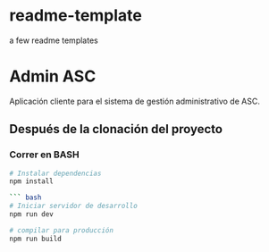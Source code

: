 # readme-template
a few readme templates

# Admin ASC

Aplicación cliente para el sistema de gestión administrativo de ASC.

## Después de la clonación del proyecto
### Correr en BASH

``` bash
# Instalar dependencias
npm install

``` bash
# Iniciar servidor de desarrollo
npm run dev

# compilar para producción
npm run build
```
